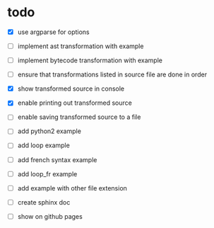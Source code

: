 # todo

- [x] use argparse for options
- [ ] implement ast transformation with example
- [ ] implement bytecode transformation with example
- [ ] ensure that transformations listed in source file are done in order
- [x] show transformed source in console
- [x] enable printing out transformed source
- [ ] enable saving transformed source to a file
- [ ] add python2 example 
- [ ] add loop example 
- [ ] add french syntax example 
- [ ] add loop_fr example 
- [ ] add example with other file extension
- [ ] create sphinx doc 
- [ ] show on github pages

